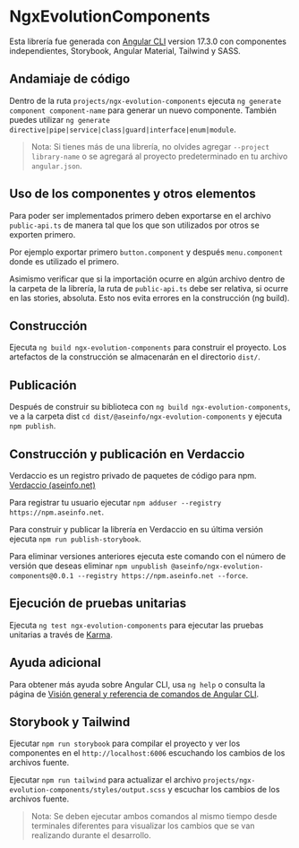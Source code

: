 # NgxEvolutionComponents

Esta librería fue generada con [Angular CLI](https://github.com/angular/angular-cli) version 17.3.0 con componentes independientes, Storybook, Angular Material, Tailwind y SASS.

## Andamiaje de código

Dentro de la ruta `projects/ngx-evolution-components` ejecuta `ng generate component component-name` para generar un nuevo componente. También puedes utilizar `ng generate directive|pipe|service|class|guard|interface|enum|module`.

> Nota: Si tienes más de una librería, no olvides agregar `--project library-name` o se agregará al proyecto predeterminado en tu archivo `angular.json`.

## Uso de los componentes y otros elementos

Para poder ser implementados primero deben exportarse en el archivo `public-api.ts` de manera tal que los que son utilizados por otros se exporten primero.

Por ejemplo exportar primero `button.component` y después `menu.component` donde es utilizado el primero.

Asimismo verificar que si la importación ocurre en algún archivo dentro de la carpeta de la librería, la ruta de `public-api.ts` debe ser relativa, si ocurre en las stories, absoluta. Esto nos evita errores en la construcción (ng build).

## Construcción

Ejecuta `ng build ngx-evolution-components` para construir el proyecto. Los artefactos de la construcción se almacenarán en el directorio `dist/`.

## Publicación

Después de construir su biblioteca con `ng build ngx-evolution-components`, ve a la carpeta dist `cd dist/@aseinfo/ngx-evolution-components` y ejecuta `npm publish`.

## Construcción y publicación en Verdaccio

Verdaccio es un registro privado de paquetes de código para npm. [Verdaccio (aseinfo.net)](https://npm.aseinfo.net/)

Para registrar tu usuario ejecutar `npm adduser --registry https://npm.aseinfo.net`.

Para construir y publicar la librería en Verdaccio en su última versión ejecuta `npm run publish-storybook`.

Para eliminar versiones anteriores ejecuta este comando con el número de versión que deseas eliminar `npm unpublish @aseinfo/ngx-evolution-components@0.0.1 --registry https://npm.aseinfo.net --force`.

## Ejecución de pruebas unitarias

Ejecuta `ng test ngx-evolution-components` para ejecutar las pruebas unitarias a través de [Karma](https://karma-runner.github.io).

## Ayuda adicional

Para obtener más ayuda sobre Angular CLI, usa `ng help` o consulta la página de [Visión general y referencia de comandos de Angular CLI](https://angular.io/cli).

## Storybook y Tailwind

Ejecutar `npm run storybook` para compilar el proyecto y ver los componentes en el `http://localhost:6006` escuchando los cambios de los archivos fuente.

Ejecutar `npm run tailwind` para actualizar el archivo `projects/ngx-evolution-components/styles/output.scss` y escuchar los cambios de los archivos fuente.

> Nota: Se deben ejecutar ambos comandos al mismo tiempo desde terminales diferentes para visualizar los cambios que se van realizando durante el desarrollo.
